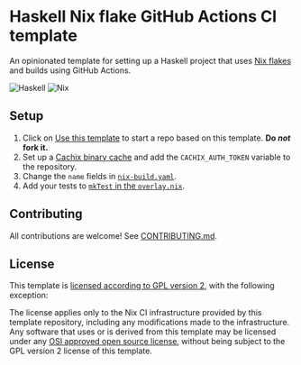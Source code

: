 # Haskell Nix flake GitHub Actions CI template

An opinionated template for setting up a Haskell project that uses
[Nix flakes](https://nixos.wiki/wiki/Flakes) and builds using GitHub Actions.

![Haskell](https://img.shields.io/badge/Haskell-5e5086?style=for-the-badge&logo=haskell&logoColor=white)
![Nix](https://img.shields.io/badge/nix-0175C2?style=for-the-badge&logo=NixOS&logoColor=white)

## Setup

1. Click on [Use this template](https://github.com/MrcJkb/nix-flake-github-ci-template/generate)
to start a repo based on this template. **Do _not_ fork it.**
2. Set up a [Cachix binary cache](https://app.cachix.org/cache) and add the
`CACHIX_AUTH_TOKEN` variable to the repository.
3. Change the `name` fields in [`nix-build.yaml`](./.github/workflows/nix-build.yml).
4. Add your tests to [`mkTest` in the `overlay.nix`](./nix/overlay.nix).

## Contributing

All contributions are welcome!
See [CONTRIBUTING.md](./CONTRIBUTING.md).

## License

This template is [licensed according to GPL version 2](./LICENSE),
with the following exception:

The license applies only to the Nix CI infrastructure provided by this template
repository, including any modifications made to the infrastructure.
Any software that uses or is derived from this template may be licensed under any
[OSI approved open source license](https://opensource.org/licenses/),
without being subject to the GPL version 2 license of this template.
